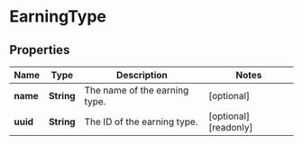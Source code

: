 

# EarningType



## Properties

| Name | Type | Description | Notes |
|------------ | ------------- | ------------- | -------------|
|**name** | **String** | The name of the earning type. |  [optional] |
|**uuid** | **String** | The ID of the earning type. |  [optional] [readonly] |



